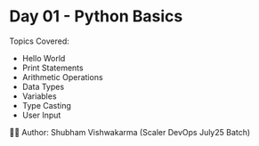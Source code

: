 # Day 01 - Python Basics

Topics Covered:
- Hello World
- Print Statements
- Arithmetic Operations
- Data Types
- Variables
- Type Casting
- User Input

👨‍💻 Author: Shubham Vishwakarma (Scaler DevOps July25 Batch)
